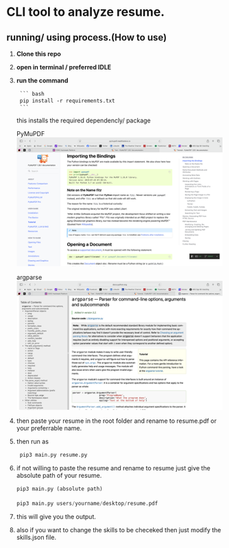 # CLI  tool to analyze resume.

## running/ using process.(How to use)

1. **Clone this repo**

2. **open in terminal / preferred IDLE**

3. **run the command**
        
        ``` bash
        pip install -r requirements.txt 
        ```

   
    this installs the required dependencly/ package

   PyMuPDF 
   ![Inspect Screenshot](Screenshot.png) 

   argparse 
   ![Inspect Screenshot](Screenshot2.png)


4. then paste your resume in the root folder and rename to resume.pdf or your preferrable name.

5. then run as

    ``` python
     pip3 main.py resume.py
    ```

6. if not willing to paste the resume and rename to resume just give the absolute path of your resume.

    ``` python
    pip3 main.py (absolute path)

    pip3 main.py users/yourname/desktop/resume.pdf

    ```
    
7. this will give you the output.

8. also if you want to change the skills to be checeked then just modify the skills.json file.

